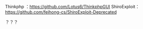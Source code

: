 Thinkphp ：https://github.com/Lotus6/ThinkphpGUI 
ShiroExploit：https://github.com/feihong-cs/ShiroExploit-Deprecated





？？？
